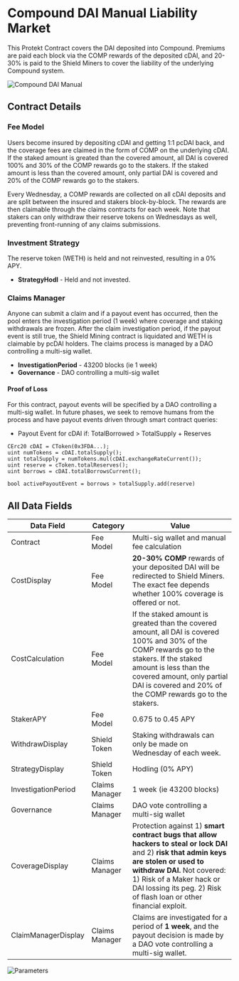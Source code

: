 # Compound DAI Manual Liability Market
This Protekt Contract covers the DAI deposited into Compound. Premiums are paid each block via the COMP rewards of the deposited cDAI, and 20-30% is paid to the Shield Miners to cover the liability of the underlying Compound system.

![Compound DAI Manual](/img/compound-DAI-manual-diagram.png)

## Contract Details
### Fee Model
Users become insured by depositing cDAI and getting 1:1 pcDAI back, and the coverage fees are claimed in the form of COMP on the underlying cDAI. If the staked amount is greated than the covered amount, all DAI is covered 100% and 30% of the COMP rewards go to the stakers. If the staked amount is less than the covered amount, only partial DAI is covered and 20% of the COMP rewards go to the stakers. 

Every Wednesday, a COMP rewards are collected on all cDAI deposits and are split between the insured and stakers block-by-block. The rewards are then claimable through the claims contracts for each week. Note that stakers can only withdraw their reserve tokens on Wednesdays as well, preventing front-running of any claims submissions.

### Investment Strategy
The reserve token (WETH) is held and not reinvested, resulting in a 0% APY.
* **StrategyHodl** - Held and not invested.

### Claims Manager
Anyone can submit a claim and if a payout event has occurred, then the pool enters the investigation period (1 week) where coverage and staking withdrawals are frozen. After the claim investigation period, if the payout event is still true, the Shield Mining contract is liquidated and WETH is claimable by pcDAI holders. The claims process is managed by a DAO controlling a multi-sig wallet.
* **InvestigationPeriod** - 43200 blocks (ie 1 week)
* **Governance** - DAO controlling a multi-sig wallet

#### Proof of Loss
For this contract, payout events will be specified by a DAO controlling a multi-sig wallet. In future phases, we seek to remove humans from the process and have payout events driven through smart contract queries:
* Payout Event for cDAI if: TotalBorrowed > TotalSupply + Reserves
```
CErc20 cDAI = CToken(0x3FDA...);
uint numTokens = cDAI.totalSupply();
uint totalSupply = numTokens.mul(cDAI.exchangeRateCurrent());
uint reserve = cToken.totalReserves();
uint borrows = cDAI.totalBorrowsCurrent();

bool activePayoutEvent = borrows > totalSupply.add(reserve) 
```

## All Data Fields
| Data Field | Category | Value |
|---------|----------|---------|
|Contract|Fee Model|Multi-sig wallet and manual fee calculation|
|CostDisplay|Fee Model|**20-30% COMP** rewards of your deposited DAI will be redirected to Shield Miners. The exact fee depends whether 100% coverage is offered or not.|
|CostCalculation|Fee Model|If the staked amount is greated than the covered amount, all DAI is covered 100% and 30% of the COMP rewards go to the stakers. If the staked amount is less than the covered amount, only partial DAI is covered and 20% of the COMP rewards go to the stakers.|
|StakerAPY|Fee Model|0.675 to 0.45 APY|
|WithdrawDisplay|Shield Token|Staking withdrawals can only be made on Wednesday of each week.|
|StrategyDisplay|Shield Token|Hodling (0% APY)|
|InvestigationPeriod|Claims Manager|1 week (ie 43200 blocks)|
|Governance|Claims Manager|DAO vote controlling a multi-sig wallet|
|CoverageDisplay|Claims Manager|Protection against 1) **smart contract bugs that allow hackers to steal or lock DAI** and 2) **risk that admin keys are stolen or used to withdraw DAI.** Not covered: 1) Risk of a Maker hack or DAI lossing its peg. 2) Risk of flash loan or other financial exploit.|
|ClaimManagerDisplay|Claims Manager|Claims are investigated for a period of **1 week**, and the payout decision is made by a DAO vote controlling a multi-sig wallet.|

![Parameters](/img/compound-DAI-manual-parameters.png)